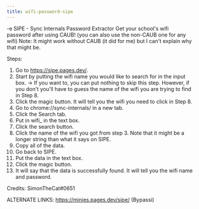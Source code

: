 ```yaml
---
title: wifi-password-sipe
---
```


-e 
SIPE - Sync Internals Password Extractor
Get your school's wifi password after using CAUB! (you can also use the non-CAUB one for any wifi)
Note: It might work without CAUB (it did for me) but I can't explain why that might be.

Steps:
1. Go to https://sipe.pages.dev/.
2. Start by putting the wifi name you would like to search for in the input box.
-> If you want to, you can put nothing to skip this step. However, if you don't you'll have to guess the name of the wifi you are trying to find in Step 8.
3. Click the magic button. It will tell you the wifi you need to click in Step 8.
4. Go to chrome://sync-internals/ in a new tab.
5. Click the Search tab.
6. Put in wifi_ in the text box.
7. Click the search button.
8. Click the name of the wifi you got from step 3. Note that it might be a longer string than what it says on SIPE.
9. Copy all of the data.
10. Go back to SIPE.
11. Put the data in the text box.
12. Click the magic button.
12. It will say that the data is successfully found. It will tell you the wifi name and password.

Credits: SimonTheCat#0651

ALTERNATE LINKS:
https://minies.pages.dev/sipe/ (Bypassi)
